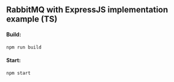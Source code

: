 ## RabbitMQ with ExpressJS implementation example (TS)

#### Build:

```
npm run build
```

#### Start:

```
npm start
```

